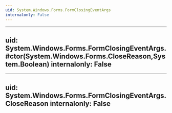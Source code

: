 ```yaml
---
uid: System.Windows.Forms.FormClosingEventArgs
internalonly: False
---
```


---
uid: System.Windows.Forms.FormClosingEventArgs.#ctor(System.Windows.Forms.CloseReason,System.Boolean)
internalonly: False
---

---
uid: System.Windows.Forms.FormClosingEventArgs.CloseReason
internalonly: False
---
